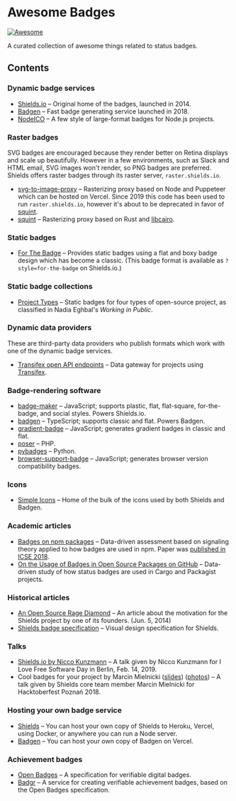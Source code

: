 # Awesome Badges

[![Awesome](https://awesome.re/badge.svg)](https://awesome.re)

A curated collection of awesome things related to status badges.

## Contents

<!-- toc -->

### Dynamic badge services

- [Shields.io](https://shields.io/) &ndash; Original home of the badges,
  launched in 2014.
- [Badgen](https://badgen.net/) &ndash; Fast badge generating service launched
  in 2018.
- [NodeICO](https://nodei.co/) &ndash; A few style of large-format badges for
  Node.js projects.

### Raster badges

SVG badges are encouraged because they render better on Retina displays and
scale up beautifully. However in a few environments, such as Slack and HTML
email, SVG images won't render, so PNG badges are preferred. Shields offers
raster badges through its raster server, `raster.shields.io`.

- [svg-to-image-proxy](https://github.com/badges/svg-to-image-proxy) &ndash;
  Rasterizing proxy based on Node and Puppeteer which can be hosted on Vercel.
  Since 2019 this code has been used to run `raster.shields.io`, however it's
  about to be deprecated in favor of [squint](https://github.com/badges/squint/).
- [squint](https://github.com/badges/squint/) &ndash; Rasterizing proxy based on
  Rust and [libcairo](https://www.cairographics.org/).

### Static badges

- [For The Badge](https://forthebadge.com/) &ndash; Provides static badges
  using a flat and boxy badge design which has become a classic. (This badge
  format is available as `?style=for-the-badge` on Shields.io.)

### Static badge collections

- [Project Types](https://project-types.github.io/) &ndash; Static badges for
  four types of open-source project, as classified in Nadia Eghbal's
  _Working in Public_.

### Dynamic data providers

These are third-party data providers who publish formats which work with one
of the dynamic badge services.

- [Transifex open API endpoints](https://transifex-open-api.herokuapp.com/)
  &ndash; Data gateway for projects using
  [Transifex](https://www.transifex.com/).

### Badge-rendering software

- [badge-maker](https://github.com/badges/shields/tree/master/badge-maker)
  &ndash; JavaScript; supports plastic, flat, flat-square, for-the-badge, and
  social styles. Powers Shields.io.
- [badgen](https://github.com/badgen/badgen) &ndash; TypeScript; supports classic
  and flat. Powers Badgen.
- [gradient-badge](https://github.com/bokub/gradient-badge) &ndash; JavaScript;
  generates gradient badges in classic and flat.
- [poser](https://github.com/badges/poser) &ndash; PHP.
- [pybadges](https://github.com/google/pybadges) &ndash; Python.
- [browser-support-badge](https://github.com/hustcc/browser-support-badge) &ndash;
  JavaScript; generates browser version compatibility badges.

### Icons

- [Simple Icons](https://simpleicons.org/) &ndash; Home of the bulk of the
  icons used by both Shields and Badgen.

### Academic articles

- [Badges on npm packages](https://cmustrudel.github.io/projects/badges/)
  &ndash; Data-driven assessment based on signaling theory applied to how
  badges are used in npm. Paper was
  [published in ICSE 2018](https://cmustrudel.github.io/papers/icse18badges.pdf).
- [On the Usage of Badges in Open Source Packages on GitHub](http://ceur-ws.org/Vol-2605/9.pdf)
  &ndash; Data-driven study of how status badges are used in Cargo and Packagist
  projects.

### Historical articles

- [An Open Source Rage Diamond](https://olivierlacan.com/posts/an-open-source-rage-diamond/)
  &ndash; An article about the motivation for the Shields project by one of its
  founders. (Jun. 5, 2014)
- [Shields badge specification](https://github.com/badges/shields/blob/master/spec/SPECIFICATION.md)
  &ndash; Visual design specification for Shields.

### Talks

- [Shields.io by Nicco Kunzmann](https://www.youtube.com/watch?v=abBdk8bSPKU) &ndash;
  A talk given by Nicco Kunzmann for I Love Free Software Day in Berlin,
  Feb. 14, 2019.
- Cool badges for your project by Marcin Mielnicki
  ([slides](https://raw.githubusercontent.com/hacktoberfest-poznan/presentations/master/2018/Cool-badges-for-your-project.pdf))
  ([photos](https://www.facebook.com/media/set/?vanity=hacktoberfest&set=a.258422348195183))
  &ndash; A talk given by Shields core team member Marcin Mielnicki for
  Hacktoberfest Poznań 2018.

### Hosting your own badge service

- [Shields](https://github.com/badges/shields/blob/master/doc/self-hosting.md) &ndash;
  You can host your own copy of Shields to Heroku, Vercel, using Docker, or
  anywhere you can run a Node server.
- [Badgen](https://github.com/badgen/badgen.net/#environments) &ndash;
  You can host your own copy of Badgen on Vercel.

### Achievement badges

- [Open Badges](https://openbadges.org/) &ndash; A specification for
  verifiable digital badges.
- [Badgr](https://www.badgr.org/) &ndash; A service for creating verifiable
  achievement badges, based on the Open Badges specification.
